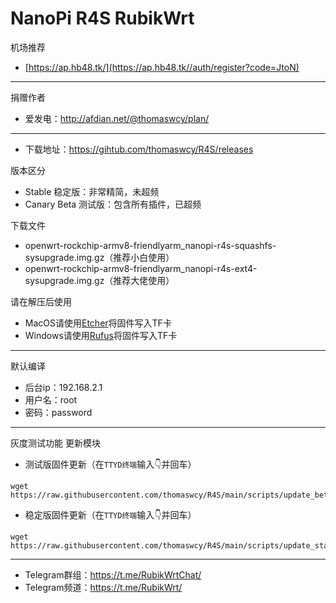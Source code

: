 # NanoPi R4S RubikWrt
机场推荐
- [https://ap.hb48.tk/](https://ap.hb48.tk//auth/register?code=JtoN) 
------------------
捐赠作者

- 爱发电：http://afdian.net/@thomaswcy/plan/
------
- 下载地址：https://gihtub.com/thomaswcy/R4S/releases

版本区分

- Stable 稳定版：非常精简，未超频
- Canary Beta 测试版：包含所有插件，已超频

下载文件

- openwrt-rockchip-armv8-friendlyarm_nanopi-r4s-squashfs-sysupgrade.img.gz（推荐小白使用）
- openwrt-rockchip-armv8-friendlyarm_nanopi-r4s-ext4-sysupgrade.img.gz（推荐大佬使用）

请在解压后使用
- MacOS请使用[Etcher](https://www.balena.io/etcher/)将固件写入TF卡
- Windows请使用[Rufus](https://rufus.ie/)将固件写入TF卡
------

默认编译

- 后台ip：192.168.2.1
- 用户名：root
- 密码：password

------

灰度测试功能 更新模块



- 测试版固件更新（在`TTYD终端`输入👇并回车）

``` 
wget https://raw.githubusercontent.com/thomaswcy/R4S/main/scripts/update_beta.sh
```

- 稳定版固件更新（在`TTYD终端`输入👇并回车）

``` 
wget https://raw.githubusercontent.com/thomaswcy/R4S/main/scripts/update_stable.sh
```

-----------------------------------------------------------------------------------

- Telegram群组：https://t.me/RubikWrtChat/
- Telegram频道：https://t.me/RubikWrt/
